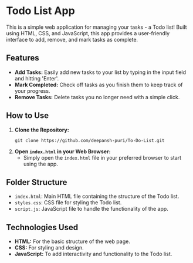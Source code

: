 # Todo List App

This is a simple web application for managing your tasks - a Todo list! Built using HTML, CSS, and JavaScript, this app provides a user-friendly interface to add, remove, and mark tasks as complete.

## Features

- **Add Tasks:** Easily add new tasks to your list by typing in the input field and hitting 'Enter'.
- **Mark Completed:** Check off tasks as you finish them to keep track of your progress.
- **Remove Tasks:** Delete tasks you no longer need with a simple click.

## How to Use

1. **Clone the Repository:**
   ```
   git clone https://github.com/deepansh-puri/To-Do-List.git
   ```
2. **Open `index.html` in your Web Browser:**
   - Simply open the `index.html` file in your preferred browser to start using the app.

## Folder Structure

- `index.html`: Main HTML file containing the structure of the Todo list.
- `styles.css`: CSS file for styling the Todo list.
- `script.js`: JavaScript file to handle the functionality of the app.

## Technologies Used

- **HTML:** For the basic structure of the web page.
- **CSS:** For styling and design.
- **JavaScript:** To add interactivity and functionality to the Todo list.


